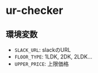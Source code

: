# ur-checker

## 環境変数

- `SLACK_URL`: slackのURL
- `FLOOR_TYPE`: 1LDK, 2DK, 2LDK...
- `UPPER_PRICE`: 上限価格
